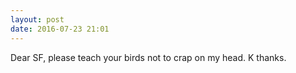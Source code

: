 ```yaml
---
layout: post
date: 2016-07-23 21:01
---
```

Dear SF, please teach your birds not to crap on my head. K thanks. 
